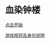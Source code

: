 # 血染钟楼

[点击开始](https://clydeshen.github.io/bloodontower/)

[游戏规则及身份说明](https://clydeshen.github.io/bloodontower/docs)
